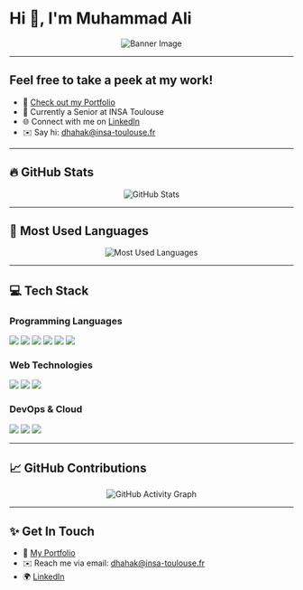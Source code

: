 # Hi 👋, I'm Muhammad Ali

<p align="center">
  <img src="https://raw.githubusercontent.com/YourGitHubUsername/YourGitHubUsername/main/assets/banner.png" alt="Banner Image"/>
</p>

---

## Feel free to take a peek at my work!

- 📂 [Check out my Portfolio](#)
- 🌱 Currently a Senior at INSA Toulouse
- 🌐 Connect with me on [LinkedIn](https://www.linkedin.com/](https://www.linkedin.com/in/muhammad-ali-dhahak-smith-653bb8332/))
- ✉️ Say hi: dhahak@insa-toulouse.fr

---

## 🔥 **GitHub Stats**  

<p align="center">
  <img src="https://github-readme-stats.vercel.app/api?username=YourGitHubUsername&show_icons=true&theme=radical" alt="GitHub Stats" />
</p>

---

## 🌟 **Most Used Languages**
<p align="center">
  <img src="https://github-readme-stats.vercel.app/api/top-langs/?username=YourGitHubUsername&layout=compact&theme=radical&hide=javascript,html" alt="Most Used Languages"/>
</p>

---

## 💻 **Tech Stack**  
### Programming Languages
<p align="left">
  <img src="https://img.shields.io/badge/C-00599C?style=for-the-badge&logo=c&logoColor=white"/>
  <img src="https://img.shields.io/badge/Java-007396?style=for-the-badge&logo=java&logoColor=white"/>
  <img src="https://img.shields.io/badge/OCaml-EC6813?style=for-the-badge&logo=ocaml&logoColor=white"/>
  <img src="https://img.shields.io/badge/C++-00599C?style=for-the-badge&logo=c%2B%2B&logoColor=white"/>
  <img src="https://img.shields.io/badge/TypeScript-007ACC?style=for-the-badge&logo=typescript&logoColor=white"/>
  <img src="https://img.shields.io/badge/Python-14354C?style=for-the-badge&logo=python&logoColor=white"/>
</p>

### Web Technologies
<p align="left">
  <img src="https://img.shields.io/badge/Node.js-43853D?style=for-the-badge&logo=node.js&logoColor=white"/>
  <img src="https://img.shields.io/badge/REST-02569B?style=for-the-badge&logo=rest&logoColor=white"/>
  <img src="https://img.shields.io/badge/Next.js-000000?style=for-the-badge&logo=next.js&logoColor=white"/>
</p>

### DevOps & Cloud
<p align="left">
  <img src="https://img.shields.io/badge/Google_Cloud-4285F4?style=for-the-badge&logo=google-cloud&logoColor=white"/>
  <img src="https://img.shields.io/badge/Azure-0078D4?style=for-the-badge&logo=microsoft-azure&logoColor=white"/>
  <img src="https://img.shields.io/badge/Docker-2496ED?style=for-the-badge&logo=docker&logoColor=white"/>
</p>

---

## 📈 **GitHub Contributions**
<p align="center">
  <img src="https://activity-graph.herokuapp.com/graph?username=YourGitHubUsername&theme=react-dark" alt="GitHub Activity Graph" />
</p>

---

## ✨ **Get In Touch**

- 📂 [My Portfolio](#)
- ✉️ Reach me via email: dhahak@insa-toulouse.fr
- 🌍 [LinkedIn](https://www.linkedin.com/in/muhammad-ali-dhahak-smith-653bb8332/)
